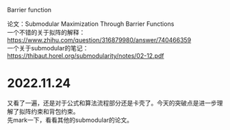 Barrier function

论文：Submodular Maximization Through Barrier Functions<br/>
一个不错的关于拟阵的解释：https://www.zhihu.com/question/316879980/answer/740466359<br/>
一个关于submodular的笔记：https://thibaut.horel.org/submodularity/notes/02-12.pdf

# 2022.11.24

又看了一遍，还是对于公式和算法流程部分还是卡壳了。今天的突破点是进一步理解了拟阵约束和背包约束。<br/>
先mark一下，看看其他的submodular的论文。
